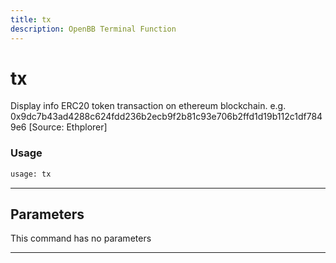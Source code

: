 ```yaml
---
title: tx
description: OpenBB Terminal Function
---
```


# tx

Display info ERC20 token transaction on ethereum blockchain. e.g. 0x9dc7b43ad4288c624fdd236b2ecb9f2b81c93e706b2ffd1d19b112c1df7849e6 [Source: Ethplorer]

### Usage

```python
usage: tx
```

---

## Parameters

This command has no parameters

---

